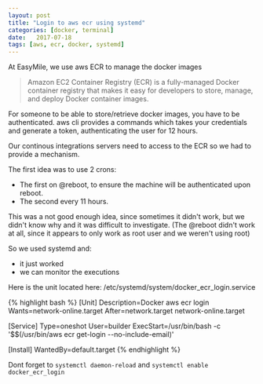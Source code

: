 ```yaml
---
layout: post
title: "Login to aws ecr using systemd"
categories: [docker, terminal]
date:   2017-07-18
tags: [aws, ecr, docker, systemd]
---
```



At EasyMile, we use aws ECR to manage the docker images

> Amazon EC2 Container Registry (ECR) is a fully-managed Docker container registry that makes it easy for developers to store, manage, and deploy Docker container images.

For someone to be able to store/retrieve docker images, you have to be authenticated. aws cli provides a commands which takes your credentials and generate a token, authenticating the user for 12 hours.

Our continous integrations servers need to access to the ECR so we had to provide a mechanism.

The first idea was to use 2 crons:

* The first on @reboot, to ensure the machine will be authenticated upon reboot.
* The second every 11 hours.

This was a not good enough idea, since sometimes it didn't work, but we didn't know why and it was difficult to investigate. (The @reboot didn't work at all, since it appears to only work as root user and we weren't using root)

So we used systemd and:

* it just worked
* we can monitor the executions

Here is the unit located here: /etc/systemd/system/docker_ecr_login.service

{% highlight bash %}
[Unit]
Description=Docker aws ecr login
Wants=network-online.target
After=network.target network-online.target

[Service]
Type=oneshot
User=builder
ExecStart=/usr/bin/bash -c '$$(/usr/bin/aws ecr get-login --no-include-email)'

[Install]
WantedBy=default.target
{% endhighlight %}

Dont forget to ```systemctl daemon-reload``` and ```systemctl enable docker_ecr_login```
